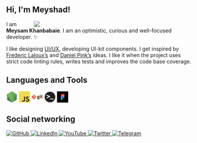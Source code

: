 <h2> Hi, I'm Meyshad! </h2>


<img align='right' src="https://habrastorage.org/webt/tn/jp/ep/tnjpepft7cptughbj_1bmrublio.gif" width="430">

I am <b>Meysam Khanbabaie</b>.
I am an optimistic, curious and well-focused developer. :sparkles: <br>

I like designing [UI/UX](https://www.figma.com/@mwebir), developing UI-kit components. I get inspired by [Frederic Laloux’s](https://www.amazon.com/Reinventing-Organizations-Creating-Inspired-Consciousness-ebook/dp/B00ICS9VI4/ref=sr_1_1?crid=5O4IFOXEEQF3&dchild=1&keywords=frederic+laloux&qid=1630832688&s=digital-text&sprefix=frederick+lal%2Cdigital-text%2C263&sr=1-1) and [Daniel Pink’s](https://www.amazon.com/Drive-Surprising-Truth-About-Motivates-ebook/dp/B004P1JDJO/ref=sr_1_1?crid=27CS48Y73O9GJ&dchild=1&keywords=daniel+pink&qid=1630832731&s=digital-text&sprefix=danial+pink%2Cdigital-text%2C261&sr=1-1) ideas. I like it when the project uses strict code linting rules, writes tests and improves the code base coverage.

## Languages and Tools

<code><img height="30" src="https://raw.githubusercontent.com/github/explore/80688e429a7d4ef2fca1e82350fe8e3517d3494d/topics/nodejs/nodejs.png"></code>
<code><img height="30" src="https://raw.githubusercontent.com/github/explore/80688e429a7d4ef2fca1e82350fe8e3517d3494d/topics/javascript/javascript.png"></code>
<code><img height="30" src="https://raw.githubusercontent.com/github/explore/80688e429a7d4ef2fca1e82350fe8e3517d3494d/topics/git/git.png"></code>
<code><img height="30" src="https://raw.githubusercontent.com/github/explore/80688e429a7d4ef2fca1e82350fe8e3517d3494d/topics/terminal/terminal.png"></code>
<code><img height="30" src="https://raw.githubusercontent.com/github/explore/05d0f0dfceafd861bdf2b53559399dae7b2e2d8b/topics/figma/figma.png"></code>

## Social networking

<a href="https://github.com/meyshad" target="_blank">
  <img src="https://img.shields.io/badge/-GitHub-181717?style=flat-square&logo=github" alt="GitHub">
</a>

<a href="https://www.linkedin.com/in/meyshad" target="_blank">
  <img src="https://img.shields.io/badge/LinkedIn-blue?style=flat&logo=linkedin&labelColor=blue" alt="LinkedIn">
</a>

<a href="#">
  <img src="https://img.shields.io/badge/Youtube-eb3223?style=flat&logo=youtube&labelColor=eb3223" alt="YouTube">
</a>

<a href="https://twitter.com/meyshad1" target="_blank">
  <img src="https://img.shields.io/badge/-Twitter-1ca0f1?style=flat-square&labelColor=1ca0f1&logo=twitter&logoColor=white" alt="Twitter">
</a>

<a href="https://t.me/Meyshad" target="_blank">
  <img src="https://img.shields.io/badge/-Telegram-0088cc?style=flat-square&logo=telegram" alt="Telegram">
</a>


<!---
meyshad/meyshad is a ✨ special ✨ repository because its `README.md` (this file) appears on your GitHub profile.
You can click the Preview link to take a look at your changes.
--->
